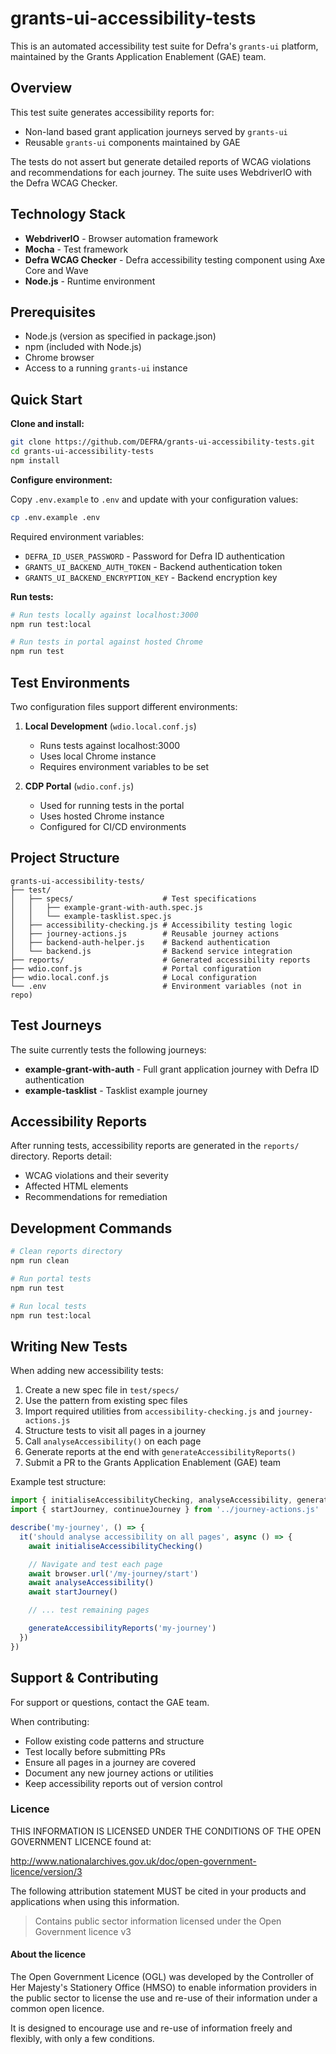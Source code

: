 # grants-ui-accessibility-tests

This is an automated accessibility test suite for Defra's `grants-ui` platform, maintained by the Grants Application Enablement (GAE) team.

## Overview

This test suite generates accessibility reports for:

- Non-land based grant application journeys served by `grants-ui`
- Reusable `grants-ui` components maintained by GAE

The tests do not assert but generate detailed reports of WCAG violations and recommendations for each journey. The suite uses WebdriverIO with the Defra WCAG Checker.

## Technology Stack

- **WebdriverIO** - Browser automation framework
- **Mocha** - Test framework
- **Defra WCAG Checker** - Defra accessibility testing component using Axe Core and Wave
- **Node.js** - Runtime environment

## Prerequisites

- Node.js (version as specified in package.json)
- npm (included with Node.js)
- Chrome browser
- Access to a running `grants-ui` instance

## Quick Start

**Clone and install:**

```bash
git clone https://github.com/DEFRA/grants-ui-accessibility-tests.git
cd grants-ui-accessibility-tests
npm install
```

**Configure environment:**

Copy `.env.example` to `.env` and update with your configuration values:

```bash
cp .env.example .env
```

Required environment variables:
- `DEFRA_ID_USER_PASSWORD` - Password for Defra ID authentication
- `GRANTS_UI_BACKEND_AUTH_TOKEN` - Backend authentication token
- `GRANTS_UI_BACKEND_ENCRYPTION_KEY` - Backend encryption key

**Run tests:**

```bash
# Run tests locally against localhost:3000
npm run test:local

# Run tests in portal against hosted Chrome
npm run test
```

## Test Environments

Two configuration files support different environments:

1. **Local Development** (`wdio.local.conf.js`)
   - Runs tests against localhost:3000
   - Uses local Chrome instance
   - Requires environment variables to be set

2. **CDP Portal** (`wdio.conf.js`)
   - Used for running tests in the portal
   - Uses hosted Chrome instance
   - Configured for CI/CD environments

## Project Structure

```
grants-ui-accessibility-tests/
├── test/
│   ├── specs/                    # Test specifications
│   │   ├── example-grant-with-auth.spec.js
│   │   └── example-tasklist.spec.js
│   ├── accessibility-checking.js # Accessibility testing logic
│   ├── journey-actions.js        # Reusable journey actions
│   ├── backend-auth-helper.js    # Backend authentication
│   └── backend.js                # Backend service integration
├── reports/                      # Generated accessibility reports
├── wdio.conf.js                  # Portal configuration
├── wdio.local.conf.js            # Local configuration
└── .env                          # Environment variables (not in repo)
```

## Test Journeys

The suite currently tests the following journeys:

- **example-grant-with-auth** - Full grant application journey with Defra ID authentication
- **example-tasklist** - Tasklist example journey

## Accessibility Reports

After running tests, accessibility reports are generated in the `reports/` directory. Reports detail:

- WCAG violations and their severity
- Affected HTML elements
- Recommendations for remediation

## Development Commands

```bash
# Clean reports directory
npm run clean

# Run portal tests
npm run test

# Run local tests
npm run test:local
```

## Writing New Tests

When adding new accessibility tests:

1. Create a new spec file in `test/specs/`
2. Use the pattern from existing spec files
3. Import required utilities from `accessibility-checking.js` and `journey-actions.js`
4. Structure tests to visit all pages in a journey
5. Call `analyseAccessibility()` on each page
6. Generate reports at the end with `generateAccessibilityReports()`
7. Submit a PR to the Grants Application Enablement (GAE) team

Example test structure:

```javascript
import { initialiseAccessibilityChecking, analyseAccessibility, generateAccessibilityReports } from '../accessibility-checking.js'
import { startJourney, continueJourney } from '../journey-actions.js'

describe('my-journey', () => {
  it('should analyse accessibility on all pages', async () => {
    await initialiseAccessibilityChecking()

    // Navigate and test each page
    await browser.url('/my-journey/start')
    await analyseAccessibility()
    await startJourney()

    // ... test remaining pages

    generateAccessibilityReports('my-journey')
  })
})
```

## Support & Contributing

For support or questions, contact the GAE team.

When contributing:

- Follow existing code patterns and structure
- Test locally before submitting PRs
- Ensure all pages in a journey are covered
- Document any new journey actions or utilities
- Keep accessibility reports out of version control

### Licence

THIS INFORMATION IS LICENSED UNDER THE CONDITIONS OF THE OPEN GOVERNMENT LICENCE found at:

<http://www.nationalarchives.gov.uk/doc/open-government-licence/version/3>

The following attribution statement MUST be cited in your products and applications when using this information.

> Contains public sector information licensed under the Open Government licence v3

#### About the licence

The Open Government Licence (OGL) was developed by the Controller of Her Majesty's Stationery Office (HMSO) to enable
information providers in the public sector to license the use and re-use of their information under a common open
licence.

It is designed to encourage use and re-use of information freely and flexibly, with only a few conditions.
